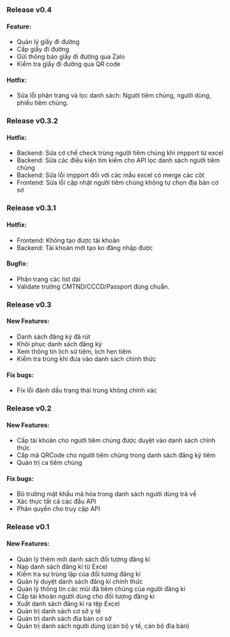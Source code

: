 ### Release v0.4
#### Feature:
* Quản lý giấy đi đường
* Cấp giấy đi đường
* Gửi thông báo giấy đi đường qua Zalo
* Kiểm tra giấy đi đường qua QR code
#### Hotfix:
* Sửa lỗi phân trang và lọc danh sách: Người tiêm chủng, người dùng, phiếu tiêm chủng.

### Release v0.3.2
#### Hotfix:
* Backend: Sửa cơ chế check trùng người tiêm chủng khi impport từ excel
* Backend: Sửa các điều kiện tìm kiếm cho API lọc danh sách người tiêm chủng
* Backend: Sửa lỗi impport đối với các mẫu excel có merge các cột
* Frontend: Sửa lỗi cập nhật người tiêm chủng không tự chọn địa bàn cơ sơ
### Release v0.3.1
#### Hotfix:
* Frontend: Không tạo được tài khoản 
* Backend: Tài khoản mới tạo ko đăng nhập được
#### Bugfix:
* Phân trang các list dài
* Validate trường CMTND/CCCD/Passport đúng chuẩn.

### Release v0.3
#### New Features:
* Danh sách đăng ký đã rút
* Khôi phục danh sách đăng ký
* Xem thông tin lịch sử tiêm, lịch hẹn tiêm
* Kiểm tra trùng khi đưa vào danh sách chính thức
#### Fix bugs:
* Fix lỗi đánh dấu trạng thái trùng không chính xác

### Release v0.2
#### New Features:
* Cấp tài khoản cho người tiêm chủng được duyệt vào danh sách chính thức
* Cấp mã QRCode cho người tiêm chủng trong danh sách đăng ký tiêm
* Quản trị ca tiêm chủng
#### Fix bugs:
* Bỏ trường mật khẩu mã hóa trong danh sách người dùng trả về
* Xác thực tất cả các đầu API
* Phân quyền cho truy cập API

### Release v0.1
#### New Features:
* Quản lý thêm mới danh sách đối tượng đăng kí
* Nạp danh sách đăng kí từ Excel
* Kiểm tra sự trùng lặp của đối tương đăng kí
* Quản lý duyệt danh sách đăng kí chính thức
* Quản lý thông tin các mũi đã tiêm chủng của người đăng kí
* Cấp tài khoản người dùng cho đối tượng đăng kí
* Xuất danh sách đăng kí ra tệp Excel
* Quản trị danh sách cơ sở y tế
* Quản trị danh sách địa bàn cơ sở
* Quản trị danh sách người dùng (cán bộ y tế, cán bộ đia bàn)

